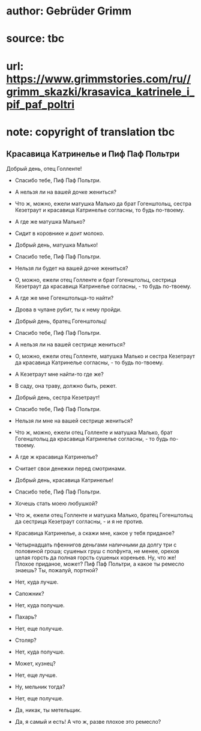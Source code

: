 # author: Gebrüder Grimm
# source: tbc
# url: https://www.grimmstories.com/ru//grimm_skazki/krasavica_katrinele_i_pif_paf_poltri
# note: copyright of translation tbc

## Красавица Катринелье и Пиф Паф Польтри 

Добрый день, отец Голленте!

- Спасибо тебе, Пиф Паф Польтри.

- А нельзя ли на вашей дочке жениться?

- Что ж, можно, ежели матушка Малько да брат Гогенштольц, сестра
Кезетраут и красавица Катринелье согласны, то будь по-твоему.

- А где же матушка Малько?

- Сидит в коровнике и доит молоко.

- Добрый день, матушка Малько!

- Спасибо тебе, Пиф Паф Польтри.

- Нельзя ли будет на вашей дочке жениться?

- О, можно, ежели отец Голленте и брат Гогенштольц, сестрица Кезетраут
да красавица Катринелье согласны, - то будь по-твоему.

- А где же мне Гогенштольца-то найти?

- Дрова в чулане рубит, ты к нему пройди.

- Добрый день, братец Гогенштольц!

- Спасибо тебе, Пиф Паф Польтри.

- А нельзя ли на вашей сестрице жениться?

- О, можно, ежели отец Голленте, матушка Малько и сестра Кезетраут да
красавица Катринелье согласны, - то будь по-твоему.

- А Кезетраут мне найти-то где же?

- В саду, она траву, должно быть, режет.

- Добрый день, сестра Кезетраут!

- Спасибо тебе, Пиф Паф Польтри.

- Нельзя ли мне на вашей сестрице жениться?

- Что ж, можно, ежели отец Голленте и матушка Малько, брат Гогенштольц
да красавица Катринелье согласны, - то будь по-твоему.

- А где ж красавица Катринелье?

- Считает свои денежки перед смотринами.

- Добрый день, красавица Катринелье!

- Спасибо тебе, Пиф Паф Польтри.

- Хочешь стать моею любушкой?

- Что ж, ежели отец Голленте и матушка Малько, братец Гогенштольц да
сестрица Кезетраут согласны, - и я не против.

- Красавица Катринелье, а скажи мне, какое у тебя приданое?

- Четырнадцать пфеннигов деньгами наличными да долгу три с половиной
гроша; сушеных груш с полфунта, не менее, орехов целая горсть да полная
горсть сушеных кореньев. Ну, что же! Плохое приданое, может? Пиф Паф
Польтри, а какое ты ремесло знаешь? Ты, пожалуй, портной?

- Нет, куда лучше.

- Сапожник?

- Нет, куда получше.

- Пахарь?

- Нет, еще получше.

- Столяр?

- Нет, куда получше.

- Может, кузнец?

- Нет, еще лучше.

- Ну, мельник тогда?

- Нет, еще получше.

- Да, никак, ты метельщик.

- Да, я самый и есть! А что ж, разве плохое это ремесло?
